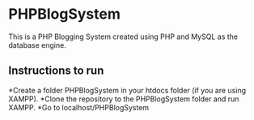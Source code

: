 # PHPBlogSystem

This is a PHP Blogging System created using PHP and MySQL as the database engine. 

## Instructions to run

*Create a folder PHPBlogSystem in your htdocs folder (if you are using XAMPP).
*Clone the repository to the PHPBlogSystem folder and run XAMPP. 
*Go to localhost/PHPBlogSystem
